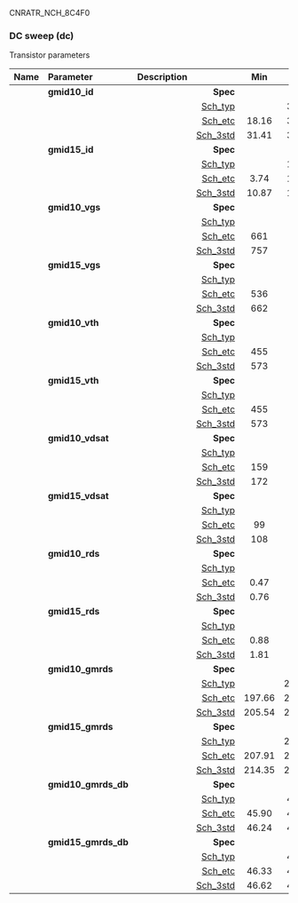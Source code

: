 CNRATR_NCH_8C4F0

### DC sweep (dc)

Transistor parameters



|**Name**|**Parameter**|**Description**| |**Min**|**Typ**|**Max**| Unit|
|:---|:---|:---|---:|:---:|:---:|:---:| ---:|
||**gmid10\_id** | | **Spec**  |  | **0.00** |  | **uA** |
| | | |<a href='results/dc_Sch_typical.html'>Sch_typ</a>| | 32.43 |  | |
| | | |<a href='results/dc_Sch_etc.html'>Sch_etc</a>|18.16 | 32.92 | 46.37 | |
| | | |<a href='results/dc_Sch_mc.html'>Sch_3std</a>|31.41 | 32.36 | 33.32 | |
||**gmid15\_id** | | **Spec**  |  | **0.00** |  | **uA** |
| | | |<a href='results/dc_Sch_typical.html'>Sch_typ</a>| | 11.33 |  | |
| | | |<a href='results/dc_Sch_etc.html'>Sch_etc</a>|3.74 | 11.26 | 19.54 | |
| | | |<a href='results/dc_Sch_mc.html'>Sch_3std</a>|10.87 | 11.30 | 11.74 | |
||**gmid10\_vgs** | | **Spec**  |  | **0** |  | **mV** |
| | | |<a href='results/dc_Sch_typical.html'>Sch_typ</a>| | 765 |  | |
| | | |<a href='results/dc_Sch_etc.html'>Sch_etc</a>|661 | 753 | 850 | |
| | | |<a href='results/dc_Sch_mc.html'>Sch_3std</a>|757 | 764 | 771 | |
||**gmid15\_vgs** | | **Spec**  |  | **0** |  | **mV** |
| | | |<a href='results/dc_Sch_typical.html'>Sch_typ</a>| | 671 |  | |
| | | |<a href='results/dc_Sch_etc.html'>Sch_etc</a>|536 | 647 | 766 | |
| | | |<a href='results/dc_Sch_mc.html'>Sch_3std</a>|662 | 670 | 679 | |
||**gmid10\_vth** | | **Spec**  |  | **0** |  | **mV** |
| | | |<a href='results/dc_Sch_typical.html'>Sch_typ</a>| | 577 |  | |
| | | |<a href='results/dc_Sch_etc.html'>Sch_etc</a>|455 | 562 | 668 | |
| | | |<a href='results/dc_Sch_mc.html'>Sch_3std</a>|573 | 577 | 580 | |
||**gmid15\_vth** | | **Spec**  |  | **0** |  | **mV** |
| | | |<a href='results/dc_Sch_typical.html'>Sch_typ</a>| | 577 |  | |
| | | |<a href='results/dc_Sch_etc.html'>Sch_etc</a>|455 | 562 | 668 | |
| | | |<a href='results/dc_Sch_mc.html'>Sch_3std</a>|573 | 577 | 580 | |
||**gmid10\_vdsat** | | **Spec**  |  | **0** |  | **mV** |
| | | |<a href='results/dc_Sch_typical.html'>Sch_typ</a>| | 175 |  | |
| | | |<a href='results/dc_Sch_etc.html'>Sch_etc</a>|159 | 172 | 188 | |
| | | |<a href='results/dc_Sch_mc.html'>Sch_3std</a>|172 | 174 | 177 | |
||**gmid15\_vdsat** | | **Spec**  |  | **0** |  | **mV** |
| | | |<a href='results/dc_Sch_typical.html'>Sch_typ</a>| | 111 |  | |
| | | |<a href='results/dc_Sch_etc.html'>Sch_etc</a>|99 | 106 | 108 | |
| | | |<a href='results/dc_Sch_mc.html'>Sch_3std</a>|108 | 111 | 113 | |
||**gmid10\_rds** | | **Spec**  |  | **0.00** |  | **MOhm** |
| | | |<a href='results/dc_Sch_typical.html'>Sch_typ</a>| | 0.78 |  | |
| | | |<a href='results/dc_Sch_etc.html'>Sch_etc</a>|0.47 | 0.85 | 1.33 | |
| | | |<a href='results/dc_Sch_mc.html'>Sch_3std</a>|0.76 | 0.78 | 0.80 | |
||**gmid15\_rds** | | **Spec**  |  | **0.00** |  | **MOhm** |
| | | |<a href='results/dc_Sch_typical.html'>Sch_typ</a>| | 1.89 |  | |
| | | |<a href='results/dc_Sch_etc.html'>Sch_etc</a>|0.88 | 2.45 | 5.13 | |
| | | |<a href='results/dc_Sch_mc.html'>Sch_3std</a>|1.81 | 1.90 | 1.99 | |
||**gmid10\_gmrds** | | **Spec**  |  | **0.00** |  | **V** |
| | | |<a href='results/dc_Sch_typical.html'>Sch_typ</a>| | 207.95 |  | |
| | | |<a href='results/dc_Sch_etc.html'>Sch_etc</a>|197.66 | 210.17 | 226.65 | |
| | | |<a href='results/dc_Sch_mc.html'>Sch_3std</a>|205.54 | 207.75 | 209.97 | |
||**gmid15\_gmrds** | | **Spec**  |  | **0.00** |  | **V** |
| | | |<a href='results/dc_Sch_typical.html'>Sch_typ</a>| | 219.75 |  | |
| | | |<a href='results/dc_Sch_etc.html'>Sch_etc</a>|207.91 | 213.13 | 220.42 | |
| | | |<a href='results/dc_Sch_mc.html'>Sch_3std</a>|214.35 | 219.27 | 224.20 | |
||**gmid10\_gmrds\_db** | | **Spec**  |  | **0.00** |  | **dB** |
| | | |<a href='results/dc_Sch_typical.html'>Sch_typ</a>| | 46.34 |  | |
| | | |<a href='results/dc_Sch_etc.html'>Sch_etc</a>|45.90 | 46.44 | 47.10 | |
| | | |<a href='results/dc_Sch_mc.html'>Sch_3std</a>|46.24 | 46.34 | 46.43 | |
||**gmid15\_gmrds\_db** | | **Spec**  |  | **0.00** |  | **dB** |
| | | |<a href='results/dc_Sch_typical.html'>Sch_typ</a>| | 46.83 |  | |
| | | |<a href='results/dc_Sch_etc.html'>Sch_etc</a>|46.33 | 46.56 | 46.86 | |
| | | |<a href='results/dc_Sch_mc.html'>Sch_3std</a>|46.62 | 46.81 | 47.01 | |

